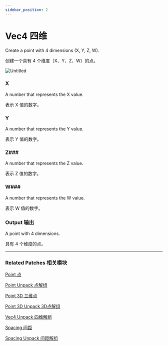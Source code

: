```yaml
---
sidebar_position: 2
---
```


# Vec4 四维

Create a point with 4 dimensions (X, Y, Z, W).

创建一个具有 4 个维度（X、Y、Z、W）的点。

![Untitled](https://s3.us-west-2.amazonaws.com/secure.notion-static.com/eeae993b-cbd3-4fc7-9f5a-1944f05b5779/Untitled.png?X-Amz-Algorithm=AWS4-HMAC-SHA256&X-Amz-Content-Sha256=UNSIGNED-PAYLOAD&X-Amz-Credential=AKIAT73L2G45EIPT3X45%2F20220602%2Fus-west-2%2Fs3%2Faws4_request&X-Amz-Date=20220602T182542Z&X-Amz-Expires=86400&X-Amz-Signature=ff1b4f2aa2ea5d66471850376b4ec0e10678509a37afb1a35cfc45b910468704&X-Amz-SignedHeaders=host&response-content-disposition=filename%20%3D%22Untitled.png%22&x-id=GetObject)

### X

A number that represents the X value.

表示 X 值的数字。

### Y

A number that represents the Y value.

表示 Y 值的数字。

### Z### 

A number that represents the Z value.

表示 Z 值的数字。

### W### 

A number that represents the W value.

表示 W 值的数字。

### Output 输出

A point with 4 dimensions.

具有 4 个维度的点。

------

### Related Patches 相关模块

[Point 点](https://www.notion.so/Point-d0bcf4a54de44976b38131205fb968bf)

[Point Unpack 点解组](https://www.notion.so/Point-Unpack-2b4874a049d34f898bc64c27879e191e)

[Point 3D 三维点](https://www.notion.so/Point-3D-6d2c3b3df3f74659ae0d647876ce3aa9)

[Point 3D Unpack 3D点解组](https://www.notion.so/Point-3D-Unpack-3D-20f89c51a8fd4116b9f4f00a2ea3b24a)

[Vec4 Unpack 四维解组](https://www.notion.so/Vec4-Unpack-5410d06c670c4883bdc2a3530bb7e3f8)

[Spacing 间距](https://www.notion.so/Spacing-e13b74f113f84f099372b54a11c514d0)

[Spacing Unpack 间距解组](https://www.notion.so/Spacing-Unpack-46de92a5ca6e46efba3795a7ff3ff7f9)
